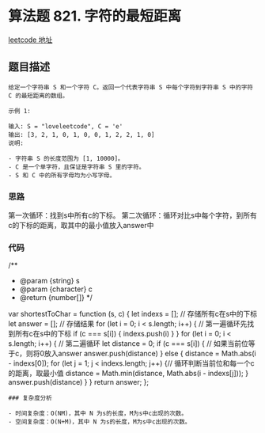 # 算法题 821. 字符的最短距离

[leetcode 地址](https://leetcode-cn.com/problems/shortest-distance-to-a-character)

## 题目描述

```
给定一个字符串 S 和一个字符 C。返回一个代表字符串 S 中每个字符到字符串 S 中的字符 C 的最短距离的数组。

示例 1:

输入: S = "loveleetcode", C = 'e'
输出: [3, 2, 1, 0, 1, 0, 0, 1, 2, 2, 1, 0]
说明:

- 字符串 S 的长度范围为 [1, 10000]。
- C 是一个单字符，且保证是字符串 S 里的字符。
- S 和 C 中的所有字母均为小写字母。

```

### 思路

第一次循环：找到s中所有c的下标。
第二次循环：循环对比s中每个字符，到所有c的下标的距离，取其中的最小值放入answer中

### 代码
/**
 * @param {string} s
 * @param {character} c
 * @return {number[]}
 */

var shortestToChar = function (s, c) {
    let indexs = []; // 存储所有c在s中的下标
    let answer = []; // 存储结果
    for (let i = 0; i < s.length; i++) { // 第一遍循环先找到所有c在s中的下标
        if (c === s[i]) {
            indexs.push(i)
        }
    }
    for (let i = 0; i < s.length; i++) { // 第二遍循环
        let distance = 0;
        if (c === s[i]) { // 如果当前位等于c，则将0放入answer
            answer.push(distance)
        } else {
            distance = Math.abs(i - indexs[0]);
            for (let j = 1; j < indexs.length; j++) {// 循环判断当前位和每一个c的距离，取最小值
                distance = Math.min(distance, Math.abs(i - indexs[j]));
            }
            answer.push(distance)
        }
    }
    return answer;
};
```
### 复杂度分析

- 时间复杂度：O(NM)，其中 N 为s的长度，M为s中c出现的次数。
- 空间复杂度：O(N+M)，其中 N 为s的长度，M为s中c出现的次数。